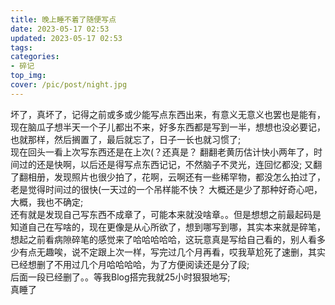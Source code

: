 ```yaml
---
title: 晚上睡不着了随便写点
date: 2023-05-17 02:53
updated: 2023-05-17 02:53
tags:
categories:
- 碎记
top_img:
cover: /pic/post/night.jpg
---
```

坏了，真坏了，记得之前或多或少能写点东西出来，有意义无意义也罢也是能有，现在脑瓜子想半天一个子儿都出不来，好多东西都是写到一半，想想也没必要记，也就那样，然后搁置了，最后就忘了，日子一长也就习惯了;<br/>
现在回头一看上次写东西还是在上次(？还真是？ 翻翻老黄历估计快小两年了，时间过的还是快啊，以后还是得写点东西记记，不然脑子不灵光，连回忆都没;
又翻了翻相册，发现照片也很少拍了，花啊，云啊还有一些稀罕物，都没怎么拍过了，老是觉得时间过的很快(一天过的一个吊样能不快？ 大概还是少了那种好奇心吧，大概，我也不确定;<br/>
还有就是发现自己写东西不成章了，可能本来就没啥章。。但是想想之前最起码是知道自己在写啥的，现在更像是从心所欲了，想到哪写到哪，其实本来就是碎笔，想起之前看病隙碎笔的感觉来了哈哈哈哈哈，这玩意真是写给自己看的，别人看多少有点无趣唉，说不定跟上次一样，写完过几个月再看，哎我草尬死了速删，其实已经想删了不用过几个月哈哈哈哈，为了方便阅读还是分了段;<br/>
后面一段已经删了。。等我Blog搭完我就25小时狠狠地写;<br/>
真睡了<br/>